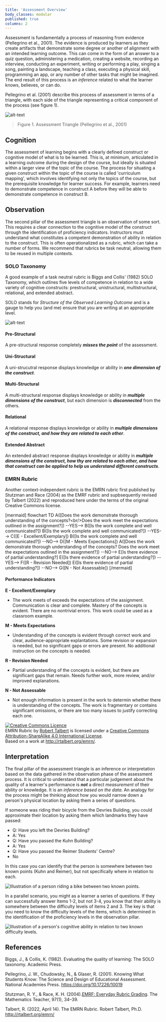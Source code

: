 ```yaml
---
title: 'Assessment Overview'
body_classes: modular
published: true
columns: 2
---
```


Assessment is fundamentally a process of reasoning from evidence (Pellegrino et al., 2001). The evidence is produced by learners as they create artifacts that demonstrate some degree or another of alignment with an intended learning outcome. This can come in the form of an answer to a quiz question, administering a medication, creating a website, recording an interview, conducting an experiment, writing or performing a play, singing a song, painting a landscape, teaching a class, executing a physical skill, programming an app, or any number of other tasks that might be imagined. The end result of this process is an *inference* related to what the learner knows, believes, or can do.

Pellegrino et al. (2001) describe this process of assessment in terms of a triangle, with each side of the triangle representing a critical component of the process (see figure 1).

![alt-text](assessment-triangle.png "Figure 1. Assessment Triangle")
> Figure 1. Assessment Triangle (Pellegrino et al., 2001)

## Cognition
The assessment of learning begins with a clearly defined construct or cognitive model of what is to be learned. This is, at minimum, articulated in a learning outcome during the design of the course, but ideally is situated within a larger view of the topic of the course. The process for situating a given construct within the topic of the course is called 'curriculum mapping', which involves identifying not only the topics of the course, but the prerequisite knowledge for learner success. For example, learners need to demonstrate competence in construct A before they will be able to demonstrate competence in construct B. 

## Observation

The second pillar of the assessment triangle is an observation of some sort. This requires a clear connection to the cognitive model of the construct through the identification of proficiency indicators. Instructors must understand what constitutes a competent demonstration of ability in relation to the construct. This is often operationalized as a rubric, which can take a number of forms. We recommend that rubrics be task neutral, allowing them to be reused in multiple contexts. 

### SOLO Taxonomy

A good example of a task neutral rubric is Biggs and Collis' (1982) SOLO Taxonomy, which outlines five levels of competence in relation to a wide variety of cognitive constructs: prestructural, unistructural, multistructural, relational, and extended abstract. 

SOLO stands for *Structure of the Observed Learning Outcome* and is a gauge to help you (and me) ensure that you are writing at an appropriate level.

![alt-text](SOLO-taxonomy.png "Figure 2. SOLO Taxonomy adapted from Biggs & Collis, 1982")

#### Pre-Structural  
A pre-structural response completely ***misses the point*** of the assessment.

#### Uni-Structural  
A uni-strucutral response displays knowledge or ability in ***one dimension of the construct***.

#### Multi-Structural  
A multi-structural response displays knowledge or ability in ***multiple dimensions of the construct***, but each dimension is ***disconnected*** from the others.

#### Relational  
A relational response displays knowledge or ability in ***multiple dimensions of the construct, and how they are related to each other***.

#### Extended Abstract  
An extended abstract response displays knowledge or ability in ***multiple dimensions of the construct, how thy are related to each other, and how that construct can be applied to help us understand different constructs***.

### EMRN Rubric

Another context-independent rubric is the EMRN rubric  first published by Stutzman and Race (2004) as the EMRF rubric and supbsequently revised by Talbert (2022) and reproduced here under the terms of the original Creative Commons license.


[mermaid]
flowchart TD
    A([Does the work demonstrate thorough understanding of the concepts?&lt;br/&gt;Does the work meet the expectations outlined in the assignment?]) --YES--> B([Is the work complete and well communicated?])
        B([Is the work complete and well communicated?]) --YES--> C([E - Excellent/Exemplary])
        B([Is the work complete and well communicated?]) --NO--> D([M - Meets Expectations])
    A([Does the work demonstrate thorough understanding of the concepts? Does the work meet the expectations outlined in the assignment?]) --NO--> E[Is there evidence of partial understanding?]
        E([Is there evidence of partial understanding?]) --YES--> F([R - Revision Needed])
        E([Is there evidence of partial understanding?]) --NO--> G([N - Not Assessable])
[/mermaid]

#### Performance Indicators

**E - Excellent/Exemplary**  
- The work meets of exceeds the expectations of the assignment. Communication is clear and complete. Mastery of the concepts is evident. There are no nontrivial errors. This work could be used as a classroom example.  

**M - Meets Expectations**
- Understanding of the concepts is evident through correct work and clear, audience-appropriate explantations. Some revision or expansion is needed, but no significant gaps or errors are present. No additional instruction on the concepts is needed.  

**R - Revision Needed**
- Partial understanding of the concepts is evident, but there are significant gaps that remain. Needs further work, more review, and/or improved explanations.  

**N - Not Assessable**
- Not enough information is present in the work to determin whether there is understanding of the concepts. The work is fragmentary or contains significant omissions, or there are too many issues to justify correcting each one.

<a rel="license" href="http://creativecommons.org/licenses/by-sa/4.0/"><img alt="Creative Commons Licence" style="border-width:0" src="https://i.creativecommons.org/l/by-sa/4.0/80x15.png" /></a><br /><span xmlns:dct="http://purl.org/dc/terms/" property="dct:title">EMRN Rubric</span> by <a xmlns:cc="http://creativecommons.org/ns#" href="http://rtalbert.org/" property="cc:attributionName" rel="cc:attributionURL">Robert Talbert</a> is licensed under a <a rel="license" href="http://creativecommons.org/licenses/by-sa/4.0/">Creative Commons Attribution-ShareAlike 4.0 International License</a>.<br />Based on a work at <a xmlns:dct="http://purl.org/dc/terms/" href="http://rtalbert.org/emrn/" rel="dct:source">http://rtalbert.org/emrn/</a>.

## Interpretation

The final pillar of the assessment triangle is an inference or interpretation based on the data gathered in the observation phase of the assessment process. It is critical to understand that a particular judgement about the quality of a learner's performance is ***not*** a direct *measurement* of their ability or knowledge. It is an *inference based on the data*. An analogy for the process might be thinking about how you would narrow down a person's physical location by asking them a series of questions.

If someone was riding their bicycle from the Devries Building, you could approximate their location by asking them which landmarks they have passed:

- Q: Have you left the Devries Building?
- A: Yes
- Q: Have you passed the Kuhn Building?
- A: Yes
- Q: Have you passed the Reimer Students' Centre?
- No

In this case you can identify that the person is somewhere between two known points (Kuhn and Reimer), but not specifically where in relation to each.

![Illustration of a person riding a bike between two known points.](measurement.png)

In a parallel scenario, you might as a learner a series of questions. If they can successfully answer Items 1-2, but not 3-4, you know that their ability is somewhere between the difficulty levels of items 2 and 3. The  key is that you need to know the difficulty levels of the items, which is determined in the identification of the proficiency levels in the observation pillar.

![Illustration of a person's cognitive ability in relation to two known difficulty levels.](measurement2.png)

## References

Biggs, J., & Collis, K. (1982). Evaluating the quality of learning: The SOLO taxonomy. Academic Press.

Pellegrino, J. W., Chudowsky, N., & Glaser, R. (2001). Knowing What Students Know: The Science and Design of Educational Assessment. National Academies Press. https://doi.org/10.17226/10019


Stutzman, R. Y., & Race, K. H. (2004).[EMRF: Everyday Rubric Grading](http://www.jstor.org/stable/20871497). The Mathematics Teacher, 97(1), 34–39.  

Talbert, R. (2022, April 14). The EMRN Rubric. Robert Talbert, Ph.D. http://rtalbert.org/emrn/
